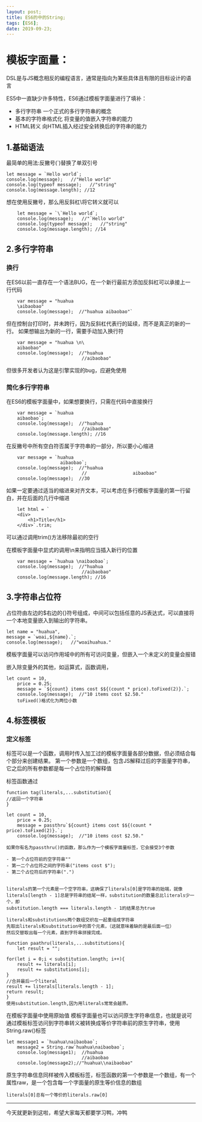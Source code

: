 ```yaml
---
layout: post;
title: ES6的中的String;
tags: [ES6];
date: 2019-09-23;
---
```


# 模板字面量：

DSL是与JS概念相反的编程语言，通常是指向为某些具体且有限的目标设计的语言

ES5中一直缺少许多特性，ES6通过模板字面量进行了填补：

- 多行字符串 一个正式的多行字符串的概念
- 基本的字符串格式化 将变量的值嵌入字符串的能力
- HTML转义 向HTML插入经过安全转换后的字符串的能力




## 1.基础语法

最简单的用法:反撇号(`)替换了单双引号

    let message = `Hello world`;
    console.log(message);   //"Hello world"
    console.log(typeof message);   //"string"
    console.log(message.length); //12

想在使用反撇号，那么用反斜杠\将它转义就可以

        let message = `\`Hello world`;
        console.log(message);   //"`Hello world"
        console.log(typeof message);   //"string"
        console.log(message.length); //14





## 2.多行字符串

### 换行

在ES6以前一直存在一个语法BUG，在一个新行最前方添加反斜杠可以承接上一行代码

        var message = "huahua
        \aibaobao"
        console.log(message);  //"huahua aibaobao"`

但在控制台打印时，并未跨行，因为反斜杠代表行的延续，而不是真正的新的一行。
如果想输出为新的一行，需要手动加入换行符

        var message = "huahua \n\
        aibaobao"
        console.log(message);  //"huahua 
                                //aibaobao"

但很多开发者认为这是引擎实现的bug，应避免使用

### 简化多行字符串

在ES6的模板字面量中，如果想要换行，只需在代码中直接换行

        var message = `huahua 
        aibaobao`;
        console.log(message);  //"huahua 
                                //aibaobao"
        console.log(message.length); //16

在反撇号中所有空白符否属于字符串的一部分，所以要小心缩进

        var message = `huahua 
                        aibaobao`;
        console.log(message);  //"huahua 
                                //                 aibaobao"
        console.log(message);  //30

如果一定要通过适当的缩进来对齐文本，可以考虑在多行模板字面量的第一行留白，并在后面的几行中缩进

        let html = `
        <div>
            <h1>Title</h1>
        </div>`.trim;

可以通过调用trim()方法移除最初的空行

在模板字面量中显式的调用\n来指明应当插入新行的位置

        var message = `huahua \naibaobao`;
        console.log(message);  //"huahua 
                                //aibaobao"
        console.log(message.length); //16

## 3.字符串占位符

占位符由左边的$右边的{}符号组成，中间可以包括任意的JS表达式，可以直接将一个本地变量嵌入到输出的字符串。

    let name = "huahua",
    message = `woai,${name}.`;
    console.log(message);   //"woaihuahua."
    
模板字面量可以访问作用域中的所有可访问变量，但嵌入一个未定义的变量会报错

嵌入除变量外的其他，如运算式，函数调用，

    let count = 10,
        price = 0.25;
        message = `${count} items cost $${(count * price).toFixed(2)}.`;
        console.log(message);  //"10 items cost $2.50."
        toFixed()格式化为两位小数


## 4.标签模板

### 定义标签

标签可以是一个函数，调用时传入加工过的模板字面量各部分数据，但必须结合每个部分来创建结果。
第一个参数是一个数组，包含JS解释过后的字面量字符串，它之后的所有参数都是每一个占位符的解释值

标签函数通过

    function tag(literals,...substitution){
    //返回一个字符串
    }

    let count = 10,
        price = 0.25;
        message = passthru`${count} items cost $${(count * price).toFixed(2)}.`;
        console.log(message);  //"10 items cost $2.50."

    如果你有名为passthru()的函数，那么作为一个模板字面量标签，它会接受3个参数

    - 第一个占位符前的空字符串""
    - 第一二个占位符之间的字符串("items cost $");
    - 第二个占位符后的字符串(".")


    literals的第一个元素是一个空字符串，这确保了literals[0]是字符串的始端，就像literals[length - 1]总是字符串的结尾一样，substitution的数量总比literals少一个，即
    substitution.length === literals.length - 1的结果总为true

    literals和substitutions两个数组交织在一起重组成字符串
    先取出literals和substitution中的首个元素，（这就意味着缺的是最后面一位）
    然后交替取出每一个元素，直到字符串拼接完成。

    function paathru(literals,...substitutions){
        let result = "";
    
    for(let i = 0;i < substitution.length; i++){
        result += literals[i];
        result += substitutions[i];
    }
    //合并最后一个literal
    result += literals[literals.length - 1];
    return result;
    }
    使用substitution.length,因为用literals常常会越界。

在模板字面量中使用原始值
模板字面量也可以访问原生字符串信息，也就是说可通过模板标签访问到字符串转义被转换成等价字符串前的原生字符串，使用String.raw()标签

    let message1 = `huahua\naibaobao`;
        message2 = String.raw`huahua\naibaobao`;
        console.log(message1);  //huahua
                                //aibaobao
        console.log(message2);//"huahua\\naibaobao"

原生字符串信息同样被传入模板标签，标签函数的第一个参数是一个数组，有一个属性raw，是一个包含每一个字面量的原生等价信息的数组

    literals[0]总有一个等价的literals.raw[0]

---

今天就更新到这啦，希望大家每天都要学习鸭，冲鸭